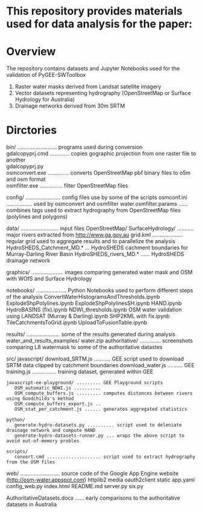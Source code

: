 # This repository provides materials used for data analysis for the paper: <add a link here>

Overview
========

The repository contains datasets and Jupyter Notebooks used for the validation of PyGEE-SWToolbox

  1) Raster water masks derived from Landsat satellite imagery
  2) Vector datasets representing hydrography (OpenStreetMap or Surface Hydrology for Australia)
  3) Drainage networks derived from 30m SRTM


Dirctories
==========

  bin/ .......................... programs used during conversion  
    gdalcopyprj.cmd ............. copies gographic projection from one raster file to another  
    gdalcopyprj.py  
    osmconvert.exe .............. converts OpenStreetMap pbf binary files to o5m and osm format  
    osmfilter.exe ............... filter OpenStreetMap files  

  config/ ....................... config files use by some of the scripts
    osmconf.ini ................. used by osmconvert and osmfilter
    water.osmfilter.params ...... combines tags used to extract hydrography from OpenStreetMap files (polylines and polygons)

  data/ ......................... input files
    OpenStreetMap/
    SurfaceHydrology/ ........... major rivers extracted from http://www.ga.gov.au
    grid.kml .................... regular grid used to aggregate results and to parallelize the analysis
    HydroSHEDS_Catchment_MD.* ... HydroSHEDS cachment boundaries for Murray-Darling River Basin
    HydroSHEDS_rivers_MD.* ...... HydroSHEDS drainage network

  graphics/ ..................... images comparing generated water mask and OSM with WOfS and Surface Hydrology
    <images>

  notebooks/ .................... Python Notebooks used to perform different steps of the analysis
    ConvertWaterHistogramsAndThresholds.ipynb
    ExplodeShpPolylines.ipynb
    ExplodeShpPolylinesSH.ipynb
    HAND.ipynb
    HydroBASINS (fix).ipynb
    NDWI_thresholds.ipynb
    OSM water validation using LANDSAT (Murray & Darling).ipynb
    SHP2KML with fix.ipynb
    TileCatchmentsToGrid.ipynb
    UploadToFusionTable.ipynb    

  results/ ...................... some of the results generated during analysis
    water_and_results_examples/
    water.zip
    authoritative/ .............. screenshots comparing L8 watermask to some of the authoritative datastes

  src/
    javascript/
       download_SRTM.js ........... GEE script used to download SRTM data clipped by catchment boundaries
       download_water.js .......... GEE
       training.js ................ training dataset, generated within GEE

    javascript-ee-playground/ ......... GEE Playground scripts
       OSM_automatic_NDWI.js ..........
       OSM_compute_buffers.js ......... computes distances between rivers using Goodchilds's method
       OSM_compute_buffers_export.js .. 
       OSM_stat_per_catchment.js ...... generates aggregated statistics

    python/
       generate-hydro-datasets.py .......... script used to deleniate drainage network and compute HAND
       generate-hydro-datasets-runner.py ... wraps the above script to avoid out-of-memory probles

    scripts/
       convert.cmd .................... script used to extract hydrography from the OSM files

  web/ .......................... source code of the Google App Engine website (http://osm-water.appspot.com)
    httplib2
    media
    oauth2client
    static
    app.yaml
    config_web.py
    index.html
    README.md
    server.py
    six.py

  AuthoritativeDatasets.docx ...... early comparisons to the authoritative datasets in Australia

